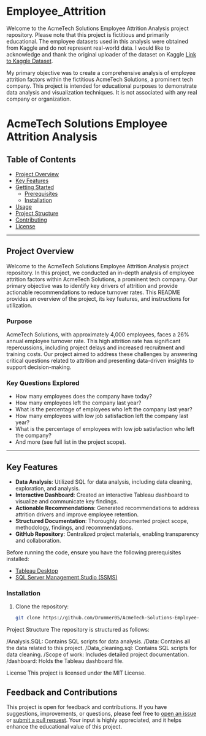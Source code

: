 # Employee_Attrition

Welcome to the AcmeTech Solutions Employee Attrition Analysis project repository. Please note that this project is fictitious and primarily educational. The employee datasets used in this analysis were obtained from Kaggle and do not represent real-world data. I would like to acknowledge and thank the original uploader of the dataset on Kaggle [Link to Kaggle Dataset](https://www.kaggle.com/datasets/vjchoudhary7/hr-analytics-case-study?select=out_time.csv). 

My primary objective was to create a comprehensive analysis of employee attrition factors within the fictitious AcmeTech Solutions, a prominent tech company. This project is intended for educational purposes to demonstrate data analysis and visualization techniques. It is not associated with any real company or organization.

# AcmeTech Solutions Employee Attrition Analysis

## Table of Contents
- [Project Overview](#project-overview)
- [Key Features](#key-features)
- [Getting Started](#getting-started)
  - [Prerequisites](#prerequisites)
  - [Installation](#installation)
- [Usage](#usage)
- [Project Structure](#project-structure)
- [Contributing](#contributing)
- [License](#license)

---

## Project Overview

Welcome to the AcmeTech Solutions Employee Attrition Analysis project repository. In this project, we conducted an in-depth analysis of employee attrition factors within AcmeTech Solutions, a prominent tech company. Our primary objective was to identify key drivers of attrition and provide actionable recommendations to reduce turnover rates. This README provides an overview of the project, its key features, and instructions for utilization.

### Purpose
AcmeTech Solutions, with approximately 4,000 employees, faces a 26% annual employee turnover rate. This high attrition rate has significant repercussions, including project delays and increased recruitment and training costs. Our project aimed to address these challenges by answering critical questions related to attrition and presenting data-driven insights to support decision-making.

### Key Questions Explored
- How many employees does the company have today?
- How many employees left the company last year?
- What is the percentage of employees who left the company last year?
- How many employees with low job satisfaction left the company last year?
- What is the percentage of employees with low job satisfaction who left the company?
- And more (see full list in the project scope).

---

## Key Features

- **Data Analysis**: Utilized SQL for data analysis, including data cleaning, exploration, and analysis.
- **Interactive Dashboard**: Created an interactive Tableau dashboard to visualize and communicate key findings.
- **Actionable Recommendations**: Generated recommendations to address attrition drivers and improve employee retention.
- **Structured Documentation**: Thoroughly documented project scope, methodology, findings, and recommendations.
- **GitHub Repository**: Centralized project materials, enabling transparency and collaboration.

Before running the code, ensure you have the following prerequisites installed:

- [Tableau Desktop](https://www.tableau.com/products/desktop/download)
- [SQL Server Management Studio (SSMS)](https://docs.microsoft.com/en-us/sql/ssms/download-sql-server-management-studio-ssms)


### Installation

1. Clone the repository:

   ```bash
   git clone https://github.com/Drummer05/AcmeTech-Solutions-Employee-Attrition-Analysis.git

Project Structure
The repository is structured as follows:

/Analysis.SQL: Contains SQL scripts for data analysis.
/Data: Contains all the data related to this project.
/Data_cleaning.sql: Contains SQL scripts for data cleaning.
/Scope of work: Includes detailed project documentation.
/dashboard: Holds the Tableau dashboard file.

License
This project is licensed under the MIT License. 

## Feedback and Contributions

This project is open for feedback and contributions. If you have suggestions, improvements, or questions, please feel free to [open an issue](https://github.com/Drummer05/Employee_Attrition/issues) or [submit a pull request](https://github.com/Drummer05/Employee_Attrition/pulls). Your input is highly appreciated, and it helps enhance the educational value of this project.
